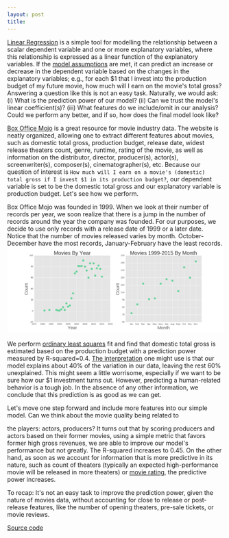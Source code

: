 ```yaml
---
layout: post
title: 
---
```


[Linear Regression](https://en.wikipedia.org/wiki/Linear_regression) is a simple tool for modelling the relationship 
between a scalar dependent variable and one or more explanatory variables, where this relationship is expressed as
a linear function of the explanatory variables. 
If the [model assumptions](http://www.statisticssolutions.com/assumptions-of-multiple-linear-regression/)
are met, it can predict an increase or decrease in the dependent variable based on the changes in the explanatory variables; e.g., for each $1 that I invest into the production budget of my future movie, how much will I earn on the movie's total gross? 
Answering a question like this is not an easy task. Naturally, we would ask: (i) What is the prediction power of our model? 
(ii) Can we trust the model's linear coefficient(s)?
(iii) What features do we include/omit in our analysis? Could we perform any better, and if so, how does the final model look like?

[Box Office Mojo](http://www.boxofficemojo.com/)
is a great resource for movie industry data. The website is neatly organized, allowing one to extract different features about movies, such as domestic total gross, production budget, release date, widest release theaters count, genre, runtime, rating of the movie, as well as information on the distributor, director, producer(s), actor(s), screenwriter(s), composer(s), cinematographer(s), etc. 
Because our question of interest is ``How much will I earn on a movie's (domestic) total gross if I invest $1 in its production budget?``, our dependent variable is set to be the domestic total gross and our explanatory variable is
production budget.
Let's see how we perform.

Box Office Mojo was founded in 1999. When we look at their number of records per year, we soon realize that there is a jump in the number of records around the year the company was founded. For our purposes, we decide to use only records with a release date of 1999 or a later date. Notice that the number of movies released varies by month. 
October-December have the most records, January-February have the least records.
![Box Office Mojo Records](/images/BoxOfficeMojo/actorproducer_count_vs_year+month.png)

We perform [ordinary least squares](https://en.wikipedia.org/wiki/Ordinary_least_squares) fit
and find that domestic total gross is estimated based on the production budget with a prediction power measured by 
R-squared=0.4.
[The interpretation](http://blog.minitab.com/blog/adventures-in-statistics/regression-analysis-how-do-i-interpret-r-squared-and-assess-the-goodness-of-fit) 
one might use is that our model explains about 40% of the variation in our data, leaving the rest 60% unexplained.
This might seem a little worrisome, especially if we want to be sure how our $1 investment turns out.
However, predicting a human-related behavior is a tough job. In the absence of any other information, we conclude that this prediction is as good as we can get.

Let's move one step forward and include more features into our simple model. Can we think about the movie quality being related to 
<!-- What about all the movie information on actors, producers, director, screenwriters, etc.? Afterall, one would assume that people like to go see a movie with their favorite actor(s) playing in it or a movie that has been produced by their favorite producer. Movie quality should be related to -->
the players: actors, producers? 
It turns out that by scoring producers and actors based on their former movies, using a simple metric that favors 
former high gross revenues, we are able to improve our model's performance but not greatly. The R-squared increases to 0.45.
On the other hand, as soon as we account for information that is more predictive in its nature, such as
count of theaters (typically an expected high-performance movie will be released in more theaters) or 
[movie rating](http://www.metacritic.com/),
the predictive power increases.
<!--Let's move away from the prediction power for a moment, and let's focus our attention on the model itself.
The significant coefficients, the linear coefficients for ``production budget``, ``actors score`` and ``producer score``, still represent the mean change in the response for one unit of change in the predictor while holding other predictors in the model constant. This said, our estimator is still the best linear unbiased estimator (for the set of chosen features),
and this type of information is valuable.
We find that our best model's linear coeficients are about 0.8, 0.2 and 0.1 for the 
``production budget``, ``producer score`` and ``actor score``, resp. 
Loosely speaking, the mean change in the ``domestic total gross`` per $1 investment in the ``production budget`` is 
about $0.8, per $1 of the producer score (higher score means producing more revenue for past movies) 
is about $0.2, and per $1 of the actors score (looking only at the best performing actor per movie) 
is about $0.1.
To recap: 
[the linear coefficients still estimate the trend while R-squared represents the scatter around the regression line](http://blog.minitab.com/blog/adventures-in-statistics/how-to-interpret-a-regression-model-with-low-r-squared-and-low-p-values).-->
To recap: It's not an easy task to improve the prediction power, given the nature of movies data,
without accounting for close to release or post-release features, like the number of opening theaters, pre-sale tickets, or movie reviews.

[Source code](https://github.com/lpalova/Box-Office-Mojo---Analysis/tree/master/source-files)    














